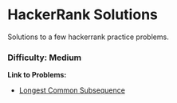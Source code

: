 # HackerRank Solutions
Solutions to a few hackerrank practice problems.

### Difficulty: Medium
**Link to Problems:**
- [Longest Common Subsequence](https://www.hackerrank.com/challenges/dynamic-programming-classics-the-longest-common-subsequence/problem) 
